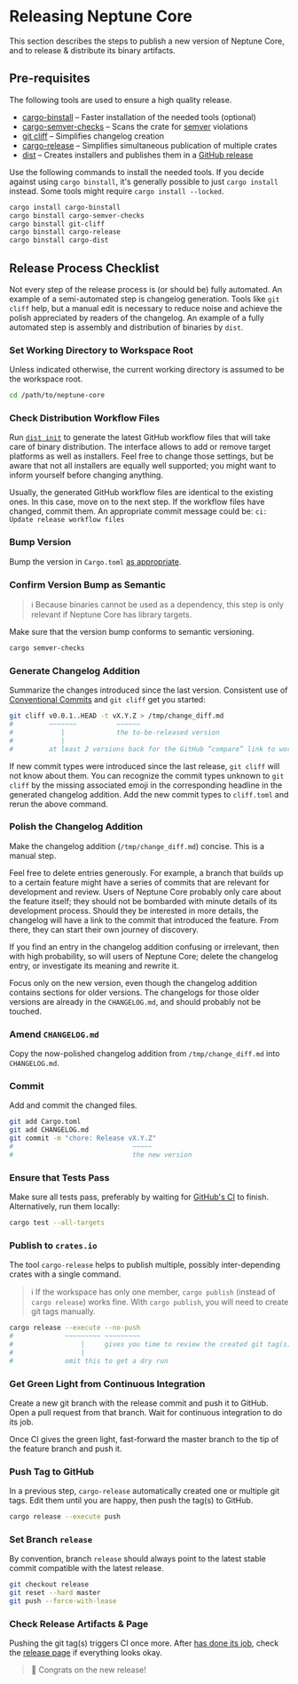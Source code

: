 # Releasing Neptune Core

This section describes the steps to publish a new version of Neptune Core, and to release & distribute its binary artifacts.

## Pre-requisites

The following tools are used to ensure a high quality release.

- [cargo-binstall](https://github.com/cargo-bins/cargo-binstall) – Faster installation of the needed tools (optional)
- [cargo-semver-checks](https://github.com/obi1kenobi/cargo-semver-checks/) – Scans the crate for [semver](https://semver.org/) violations
- [git cliff](https://git-cliff.org/docs/) – Simplifies changelog creation
- [cargo-release](https://github.com/crate-ci/cargo-release) – Simplifies simultaneous publication of multiple crates
- [dist](https://opensource.axo.dev/cargo-dist/book/introduction.html) – Creates installers and publishes them in a [GitHub release](https://github.com/Neptune-Crypto/neptune-core/releases)

Use the following commands to install the needed tools.
If you decide against using `cargo binstall`, it's generally possible to just `cargo install` instead.
Some tools might require `cargo install --locked`.

```sh
cargo install cargo-binstall
cargo binstall cargo-semver-checks
cargo binstall git-cliff
cargo binstall cargo-release
cargo binstall cargo-dist
```

## Release Process Checklist

Not every step of the release process is (or should be) fully automated.
An example of a semi-automated step is changelog generation.
Tools like `git cliff` help, but a manual edit is necessary to reduce noise and achieve the polish appreciated by readers of the changelog.
An example of a fully automated step is assembly and distribution of binaries by `dist`.

### Set Working Directory to Workspace Root

Unless indicated otherwise, the current working directory is assumed to be the workspace root.

```sh
cd /path/to/neptune-core
```

### Check Distribution Workflow Files

Run [`dist init`](https://opensource.axo.dev/cargo-dist/book/quickstart/rust.html#adding-installers) to generate the latest GitHub workflow files that will take care of binary distribution.
The interface allows to add or remove target platforms as well as installers.
Feel free to change those settings, but be aware that not all installers are equally well supported; you might want to inform yourself before changing anything.

Usually, the generated GitHub workflow files are identical to the existing ones.
In this case, move on to the next step.
If the workflow files have changed, commit them.
An appropriate commit message could be:
`ci: Update release workflow files`

### Bump Version

Bump the version in `Cargo.toml` [as appropriate](https://doc.rust-lang.org/cargo/reference/semver.html).

### Confirm Version Bump as Semantic

> ℹ️ Because binaries cannot be used as a dependency, this step is only relevant if Neptune Core has library targets.
<!---
    At the time of writing, there are no library targets.
    Remove the note above if there is a library target.
    Remove every mention to `cargo-semver-checks` if it is certain that Neptune Core will never have library targets.
--->

Make sure that the version bump conforms to semantic versioning.

```sh
cargo semver-checks
```

### Generate Changelog Addition

Summarize the changes introduced since the last version.
Consistent use of [Conventional Commits](https://www.conventionalcommits.org) and `git cliff` get you started:

```sh
git cliff v0.0.1..HEAD -t vX.Y.Z > /tmp/change_diff.md
#         ~~~~~~~          ~~~~~~
#            |             the to-be-released version
#            |
#         at least 2 versions back for the GitHub “compare” link to work
```

If new commit types were introduced since the last release, `git cliff` will not know about them.
You can recognize the commit types unknown to `git cliff` by the missing associated emoji in the corresponding headline in the generated changelog addition.
Add the new commit types to `cliff.toml` and rerun the above command.

### Polish the Changelog Addition

Make the changelog addition (`/tmp/change_diff.md`) concise.
This is a manual step.

Feel free to delete entries generously.
For example, a branch that builds up to a certain feature might have a series of commits that are relevant for development and review.
Users of Neptune Core probably only care about the feature itself;
they should not be bombarded with minute details of its development process.
Should they be interested in more details, the changelog will have a link to the commit that introduced the feature.
From there, they can start their own journey of discovery.

If you find an entry in the changelog addition confusing or irrelevant, then with high probability, so will users of Neptune Core;
delete the changelog entry, or investigate its meaning and rewrite it.

Focus only on the new version, even though the changelog addition contains sections for older versions.
The changelogs for those older versions are already in the `CHANGELOG.md`, and should probably not be touched.

### Amend `CHANGELOG.md`

Copy the now-polished changelog addition from `/tmp/change_diff.md` into `CHANGELOG.md`.

### Commit

Add and commit the changed files.

```sh
git add Cargo.toml
git add CHANGELOG.md
git commit -m "chore: Release vX.Y.Z"
#                              ~~~~~
#                              the new version
```

### Ensure that Tests Pass

Make sure all tests pass, preferably by waiting for [GitHub's CI](https://github.com/Neptune-Crypto/neptune-core/actions) to finish.
Alternatively, run them locally:

```sh
cargo test --all-targets
```

### Publish to `crates.io`

The tool `cargo-release` helps to publish multiple, possibly inter-depending crates with a single command.

> ℹ️ If the workspace has only one member, `cargo publish` (instead of `cargo release`) works fine.
>    With `cargo publish`, you will need to create git tags manually.
<!---
    At the time of writing, the Neptune Core workspace has only one member crate.
    Remove the note above if there is more than one workspace member.
    Remove every mention to `cargo-release` if it is certain that Neptune Core will always have only one workspace member.
--->

```sh
cargo release --execute --no-push
#             ~~~~~~~~~ ~~~~~~~~~
#                 |     gives you time to review the created git tag(s)
#                 |
#             omit this to get a dry run
```

### Get Green Light from Continuous Integration

Create a new git branch with the release commit and push it to GitHub.
Open a pull request from that branch.
Wait for continuous integration to do its job.

Once CI gives the green light, fast-forward the master branch to the tip of the feature branch and push it.

### Push Tag to GitHub

In a previous step, `cargo-release` automatically created one or multiple git tags.
Edit them until you are happy, then push the tag(s) to GitHub.

```sh
cargo release --execute push
```

### Set Branch `release`

By convention, branch `release` should always point to the latest stable commit compatible with the latest release.

```sh
git checkout release
git reset --hard master
git push --force-with-lease
```

### Check Release Artifacts & Page

Pushing the git tag(s) triggers CI once more.
After [has done its job](https://github.com/Neptune-Crypto/neptune-core/actions), check the [release page](https://github.com/Neptune-Crypto/neptune-core/releases) if everything looks okay.

> 🎉 Congrats on the new release!

